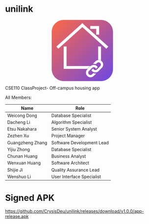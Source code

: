 # unilink
<p align="center">
<img src="./logo.png" width="200" align="middle">  
</p>
CSE110 ClassProject- Off-campus housing app  

All Members:

Name | Role
---- | ---
Weicong Dong    |Database Specialist  |
Dacheng Li      |Algorithm Specialist  |
Etsu Nakahara   |Senior System Analyst  |
Zezhen Xu       |Project Manager  |
Guangzheng Zhang|Software Development Lead  |
Yijiu Zhong     |Database Specialist  |
Chunan Huang    |Business Analyst  |
Wenxuan Huang   |Software Architect  |
Shijie Ji       |Quality Assurance Lead  |
Wenshuo Li      |User Interface Specialist  |

# Signed APK
https://github.com/CrysisDeu/unilink/releases/download/v1.0.0/app-release.apk

